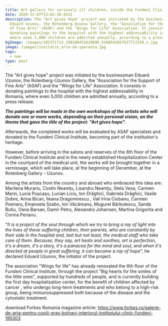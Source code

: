 ```yaml
---
title: Art gallery for seriously ill children, inside the Fundeni Clinical Institute
date: 2020-12-07T13:02:39.831Z
description: The "Art gives hope" project was initiated by the businessman
  Eduard Uzunov, the Rotenberg-Uzunov Gallery, the "Association for the Support
  of Fine Arts" (ASAF) and the "Wings for Life" Association. It consists in
  donating paintings to the hospital with the highest addressability in Romania,
  where even 5,000 children are admitted annually, according to a press release.
bgImage: /images/182371713_106188431629698_5108542657637711538_n.jpg
image: /images/invitatie_arta-da-speranta.jpg
tags:
  - new
type: post
---
```

The "Art gives hope" project was initiated by the businessman Eduard Uzunov, the Rotenberg-Uzunov Gallery, the "Association for the Support of Fine Arts" (ASAF) and the "Wings for Life" Association. It consists in donating paintings to the hospital with the highest addressability in Romania, where even 5,000 children are admitted annually, according to a press release. 

***The paintings will be made in the own workshops of the artists who will donate one or more works, depending on their personal vision, on the theme that gave the title of the project: "Art gives hope".***

Afterwards, the completed works will be evaluated by ASAF specialists and donated to the Fundeni Clinical Institute, becoming part of the institution's heritage.

However, before arriving in the salons and reserves of the 6th floor of the Fundeni Clinical Institute and in the newly established Hospitalization Center in the courtyard of the medical unit, the works will be brought together in a vernissage, which will take place, at the beginning of December, at the Rotenberg Gallery - Uzunov.

Among the artists from the country and abroad who embraced this idea are: Marilena Murariu, Costin Neamțu, Lisandru Neamțu, Stela Vesa, Carmen Marin, Lucia Pușcașu, Lucian Liciu, Ion Drăghici, Gabriela Drăghici, Vasile Dobre, Arina Bican, Ileana Dragomirescu , Vali Irina Ciobanu, Carmen Poenaru, Emanoela Szabo, Ion Văcăreanu, Mugurel Bărbulescu, Sanda Butiu, Oana Barsan, Damir Petru, Alexandra Johansen, Martina Grigorita and Corina Perianu.

"*It is a project of the soul through which we try to bring a ray of light into the lives of these suffering children, their parents, who are constantly by their side in the hospital and, last but not least, the medical staff who take care of them. Because, they say, art heals and soothes, art is perfection, it's a dream, it's a story, it's a panacea for the mind and soul, and when it's directed at people in great suffering, it can become a ray of hope*", he declared Eduard Uzunov, the initiator of the project. 

The association "Wings for life" has already renovated the 6th floor of the Fundeni Clinical Institute, through the project "Big hearts for the smiles of the little ones", supported by hundreds of people, and is currently building the first day hospitalization center, for the benefit of children affected by cancer , who undergo long-term treatments and who belong to a high-risk group, being immunosuppressed both because of the disease and the cytostatic treatment.



download Forbes Romania magazine article: https://www.forbes.ro/galerie-de-arta-pentru-copiii-grav-bolnavi-interiorul-institutului-clinic-fundeni-195303